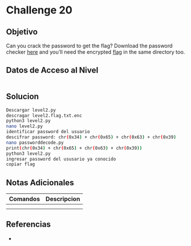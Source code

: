 # Challenge 20
## Objetivo
Can you crack the password to get the flag? Download the password checker [here](https://artifacts.picoctf.net/c/14/level2.py) and you'll need the encrypted [flag](https://artifacts.picoctf.net/c/14/level2.flag.txt.enc) in the same directory too.
## Datos de Acceso al Nivel
```
```
## Solucion
```Bash
Descargar level2.py
descragar level2.flag.txt.enc
python3 level2.py
nano level2.py
identificar password del usuario
descifrar password: chr(0x34) + chr(0x65) + chr(0x63) + chr(0x39)
nano passworddecode.py
print(chr(0x34) + chr(0x65) + chr(0x63) + chr(0x39))
python3 level2.py
ingresar password del ususario ya conocido
copiar flag
```
## Notas Adicionales
|**Comandos**|**Descripcion**|
|--------|-------------|
|||
|||
## Referencias
* 